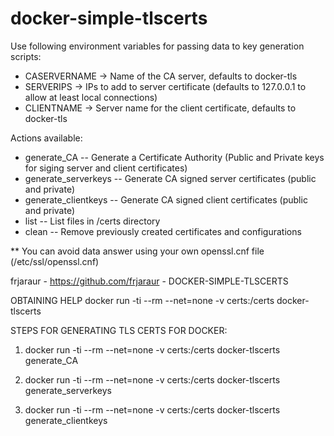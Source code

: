 # docker-simple-tlscerts

Use following environment variables for passing data to key generation scripts:
 + CASERVERNAME -> Name of the CA server, defaults to docker-tls
 + SERVERIPS -> IPs to add to server certificate (defaults to 127.0.0.1 to allow at least local connections)
 + CLIENTNAME -> Server name for the client certificate, defaults to docker-tls

 Actions available:
 - generate_CA -- Generate a Certificate Authority (Public and Private keys for siging server and client certificates)
 - generate_serverkeys -- Generate CA signed server certificates (public and private)
 - generate_clientkeys -- Generate CA signed client certificates (public and private)
 - list -- List files in /certs directory
 - clean -- Remove previously created certificates and configurations

** You can avoid data answer using your own openssl.cnf file (/etc/ssl/openssl.cnf)

frjaraur - https://github.com/frjaraur - DOCKER-SIMPLE-TLSCERTS

OBTAINING HELP
 docker run -ti --rm --net=none -v certs:/certs docker-tlscerts
 
STEPS FOR GENERATING TLS CERTS FOR DOCKER:

1) docker run -ti --rm --net=none -v certs:/certs docker-tlscerts generate_CA

2) docker run -ti --rm --net=none -v certs:/certs docker-tlscerts generate_serverkeys

3) docker run -ti --rm --net=none -v certs:/certs docker-tlscerts generate_clientkeys
